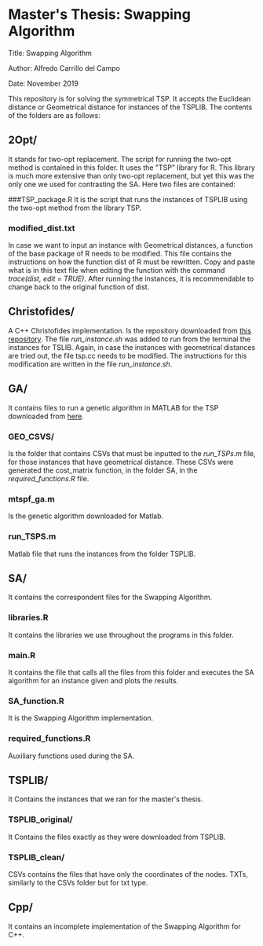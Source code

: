 # Master's Thesis: Swapping Algorithm

Title: Swapping Algorithm

Author: Alfredo Carrillo del Campo

Date: November 2019

This repository is for solving the symmetrical TSP. It accepts the Euclidean distance or Geometrical distance for instances of the TSPLIB. The contents of the folders are as follows:

## 2Opt/
It stands for two-opt replacement. The script for running the two-opt method is contained in this folder.  It uses the "TSP" library for R. This library is much more extensive than only two-opt replacement, but yet this was the only one we used for contrasting the SA. Here two files are contained:

###TSP_package.R
It is the script that runs the instances of TSPLIB using the two-opt method from the library TSP. 

### modified_dist.txt
In case we want to input an instance with Geometrical distances, a function of the base package of R needs to be modified. This file contains the instructions on how the function dist of R must be rewritten.  Copy and paste what is in this text file when editing the function with the command *trace(dist, edit = TRUE)*. After running the instances, it is recommendable to change back to the original function of dist.

## Christofides/
A C++ Christofides implementation. Is the repository downloaded from [this repository](https://github.com/sth144/christofides-algorithm-cpp). The file *run_instance.sh* was added to run from the terminal the instances for TSLIB. Again, in case the instances with geometrical distances are tried out, the file tsp.cc needs to be modified. The instructions for this modification are written in the file *run_instance.sh*.

## GA/
It contains files to run a genetic algorithm in MATLAB for the TSP downloaded from [here](https://la.mathworks.com/matlabcentral/fileexchange/19049-multiple-traveling-salesmen-problem-genetic-algorithm).

### GEO_CSVS/
Is the folder that contains CSVs that must be inputted to the *run_TSPs.m* file, for those instances that have geometrical distance. These CSVs were generated the cost_matrix function, in the folder SA, in the *required_functions.R* file.

### mtspf_ga.m
Is the genetic algorithm downloaded for Matlab.

### run_TSPS.m
Matlab file that runs the instances from the folder TSPLIB.

## SA/
It contains the correspondent files for the Swapping Algorithm.

### libraries.R
It contains the libraries we use throughout the programs in this folder.

### main.R
It contains the file that calls all the files from this folder and executes the SA algorithm for an instance given and plots the results.

### SA_function.R
It is the Swapping Algorithm implementation.

### required_functions.R
Auxiliary functions used during the SA.

## TSPLIB/
It Contains the instances that we ran for the master's thesis.

### TSPLIB_original/
It Contains the files exactly as they were downloaded from TSPLIB.

### TSPLIB_clean/
CSVs contains the files that have only the coordinates of the nodes. TXTs, similarly to the CSVs folder but for txt type. 

## Cpp/ 
It contains an incomplete implementation of the Swapping Algorithm for C++.

